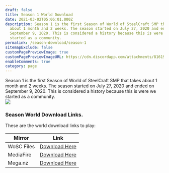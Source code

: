 ```yaml
---
draft: false
title: Season 1 World Download
date: 2021-03-02T05:06:01.000Z
description: Season 1 is the first Season of World of SteelCraft SMP that takes
  about 1 month and 2 weeks. The season started on July 27, 2020 and ended on
  September 9, 2020. This is considered a history because this is were we
  started as a community.
permalink: /season-download/season-1
sitemapExclude: false
customPagePreviewImage: true
customPagePreviewImageURL: https://cdn.discordapp.com/attachments/816191108249157633/816191127207411712/unknown.png
enableComments: true
category: page
---
```

Season 1 is the first Season of World of SteelCraft SMP that takes about 1 month and 2 weeks. The season started on July 27, 2020 and ended on September 9, 2020. This is considered a history because this is were we started as a community.  
![](https://cdn.discordapp.com/attachments/816191108249157633/816191127207411712/unknown.png)
<div class="padding-post">

### Season World Download Links.
These are the world download links to play:

| Mirror | Link |
|-|-|
| WoSC Files | [Download Here](https://wosc.tk/WoSCSMPS1-GD) | 
| MediaFire | [Download Here](https://wosc.tk/WoSCSMPS1-MF) |
|Mega.nz| [Download Here](https://wosc.tk/WoSCSMPS1-MG)|
</div>